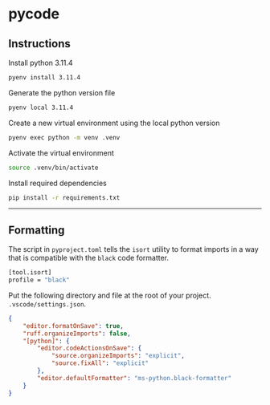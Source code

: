 # pycode


## Instructions 
Install python 3.11.4
```sh
pyenv install 3.11.4
```

Generate the python version file
```sh
pyenv local 3.11.4
```

Create a new virtual environment using the local python version
```sh
pyenv exec python -m venv .venv
```

Activate the virtual environment 
```sh
source .venv/bin/activate
```

Install required dependencies
```sh
pip install -r requirements.txt
```


----

## Formatting
The script in `pyproject.toml` tells the `isort` utility to format imports in a way that is compatible with the `black` code formatter.

```sh
[tool.isort]
profile = "black"
```

Put the following directory and file at the root of your project. `.vscode/settings.json`.

```json
{
    "editor.formatOnSave": true,
    "ruff.organizeImports": false,
    "[python]": {
        "editor.codeActionsOnSave": {
            "source.organizeImports": "explicit",
            "source.fixAll": "explicit"
        },
        "editor.defaultFormatter": "ms-python.black-formatter"
    }
}
```